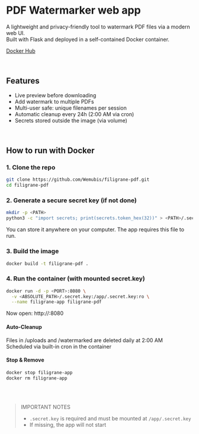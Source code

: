 # PDF Watermarker web app

A lightweight and privacy-friendly tool to watermark PDF files via a modern web UI.  
Built with Flask and deployed in a self-contained Docker container.

[Docker Hub](https://hub.docker.com/r/wemubis0/filigrane-pdf)

<br>

## Features

- Live preview before downloading  
- Add watermark to multiple PDFs  
- Multi-user safe: unique filenames per session  
- Automatic cleanup every 24h (2:00 AM via cron)  
- Secrets stored outside the image (via volume)

<br>

## How to run with Docker

### 1. Clone the repo

```bash
git clone https://github.com/Wemubis/filigrane-pdf.git
cd filigrane-pdf
```

### 2. Generate a secure secret key (if not done)
```bash
mkdir -p <PATH>
python3 -c "import secrets; print(secrets.token_hex(32))" > <PATH>/.secret.key
```

You can store it anywhere on your computer. The app requires this file to run.

### 3. Build the image
```bash
docker build -t filigrane-pdf .
```

### 4. Run the container (with mounted secret.key)
```bash
docker run -d -p <PORT>:8080 \
  -v <ABSOLUTE_PATH>/.secret.key:/app/.secret.key:ro \
  --name filigrane-app filigrane-pdf
```

Now open: http://<PORT>:8080

#### Auto-Cleanup

Files in /uploads and /watermarked are deleted daily at 2:00 AM<br>
Scheduled via built-in cron in the container

#### Stop & Remove
```bash
docker stop filigrane-app
docker rm filigrane-app
```
<br><br>

> IMPORTANT NOTES
>
>- `.secret.key` is required and must be mounted at `/app/.secret.key`
>- If missing, the app will not start

